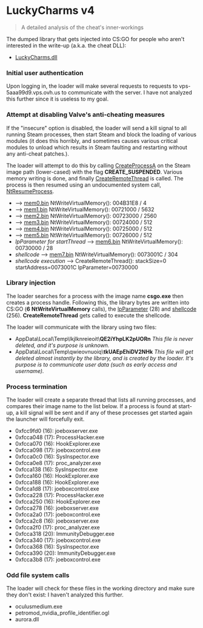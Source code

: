 # LuckyCharms v4
> A detailed analysis of the cheat's inner-workings

The dumped library that gets injected into CS:GO for people who aren't interested in the write-up (a.k.a. the cheat DLL):
* [LuckyCharms.dll](https://github.com/0xa00/luckycharms-analysis/blob/main/bin/LuckyCharms.dll?raw=true)

### Initial user authentication
Upon logging in, the loader will make several requests to requests to vps-5aaa99d9.vps.ovh.us to communicate with the server.
I have not analyzed this further since it is useless to my goal.

### Attempt at disabling Valve's anti-cheating measures
If the "insecure" option is disabled, the loader will send a kill signal to all running Steam processes, then start Steam and block the loading of various modules (it does this horribly, and sometimes causes various critical modules to unload which results in Steam faulting and restarting without any anti-cheat patches.).

The loader will attempt to do this by calling [CreateProcessA](https://docs.microsoft.com/en-us/windows/win32/api/processthreadsapi/nf-processthreadsapi-createprocessa) on the Steam image path (lower-cased) with the flag __CREATE_SUSPENDED__.
Various memory writing is done, and finally [CreateRemoteThread](https://docs.microsoft.com/en-us/windows/win32/api/processthreadsapi/nf-processthreadsapi-createremotethread) is called. The process is then resumed using an undocumented system call, [NtResumeProcess](https://doxygen.reactos.org/da/d3c/ntoskrnl_2ps_2state_8c.html#a0fd8f14a401ca54d812602c721ad967c).

- --> [mem0.bin](https://github.com/0xa00/luckycharms-analysis/blob/main/bin/mem0.bin?raw=true) NtWriteVirtualMemory(): 004B31E8 / 4
- --> [mem1.bin](https://github.com/0xa00/luckycharms-analysis/blob/main/bin/mem1.bin?raw=true) NtWriteVirtualMemory(): 00721000 / 5632
- --> [mem2.bin](https://github.com/0xa00/luckycharms-analysis/blob/main/bin/mem2.bin?raw=true) NtWriteVirtualMemory(): 00723000 / 2560
- --> [mem3.bin](https://github.com/0xa00/luckycharms-analysis/blob/main/bin/mem3.bin?raw=true) NtWriteVirtualMemory(): 00724000 / 512
- --> [mem4.bin](https://github.com/0xa00/luckycharms-analysis/blob/main/bin/mem4.bin?raw=true) NtWriteVirtualMemory(): 00725000 / 512
- --> [mem5.bin](https://github.com/0xa00/luckycharms-analysis/blob/main/bin/mem5.bin?raw=true) NtWriteVirtualMemory(): 00726000 / 512
- _lpParameter for startThread_ --> [mem6.bin](https://github.com/0xa00/luckycharms-analysis/blob/main/bin/mem6.bin?raw=true) NtWriteVirtualMemory(): 00730000 / 28
- _shellcode_ --> [mem7.bin](https://github.com/0xa00/luckycharms-analysis/blob/main/bin/mem7.bin?raw=true) NtWriteVirtualMemory(): 0073001C / 304
- _shellcode execution_ --> CreateRemoteThread(): stackSize=0 startAddress=0073001C lpParameter=00730000

### Library injection
The loader searches for a process with the image name __csgo.exe__ then creates a process handle.
Following this, the library bytes are written into CS:GO (__6__ __NtWriteVirtualMemory__ calls), the [lpParameter](https://github.com/0xa00/luckycharms-analysis/blob/main/bin/mem15.bin?raw=true) (28) and [shellcode](https://github.com/0xa00/luckycharms-analysis/blob/main/bin/mem16.bin?raw=true) (256).
__CreateRemoteThread__ gets called to execute the shellcode.

The loader will communicate with the library using two files:
* AppData\Local\Temp\lkjlknreieoit\\__QE2iYhpLK2pUORn__
        _This file is never deleted, and it's purpose is unknown._
* AppData\Local\Temp\qwieovnuoiq\\__tkUAEpEhiDV2NHk__
        _This file will get deleted almost instantly by the library, and is created by the loader. It's purpose is to communicate user data (such as early access and username)._

### Process termination
The loader will create a separate thread that lists all running processes, and compares their image name to the list below.
If a process is found at start-up, a kill signal will be sent and if any of these processes get started again the launcher will forcefully exit.
- 0xfcc9fd0 (16): joeboxserver.exe
- 0xfcca048 (17): ProcessHacker.exe
- 0xfcca070 (16): HookExplorer.exe
- 0xfcca098 (17): joeboxcontrol.exe
- 0xfcca0c0 (16): SysInspector.exe
- 0xfcca0e8 (17): proc_analyzer.exe
- 0xfcca138 (16): SysInspector.exe
- 0xfcca160 (16): HookExplorer.exe
- 0xfcca188 (16): HookExplorer.exe
- 0xfcca1d8 (17): joeboxcontrol.exe
- 0xfcca228 (17): ProcessHacker.exe
- 0xfcca250 (16): HookExplorer.exe
- 0xfcca278 (16): joeboxserver.exe
- 0xfcca2a0 (17): joeboxcontrol.exe
- 0xfcca2c8 (16): joeboxserver.exe
- 0xfcca2f0 (17): proc_analyzer.exe
- 0xfcca318 (20): ImmunityDebugger.exe
- 0xfcca340 (17): joeboxcontrol.exe
- 0xfcca368 (16): SysInspector.exe
- 0xfcca390 (20): ImmunityDebugger.exe
- 0xfcca3b8 (17): joeboxcontrol.exe

### Odd file system calls
The loader will check for these files in the working directory and make sure they don't exist:
I haven't analyzed this further.
- oculusmedium.exe
- petromod_nvidia_profile_identifier.ogl
- aurora.dll
